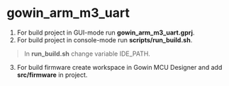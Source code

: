 # gowin_arm_m3_uart

1) For build project in GUI-mode run **gowin_arm_m3_uart.gprj**.
2) For build project in console-mode run **scripts/run_build.sh**.
> In **run_build.sh** change variable IDE_PATH.
3) For build firmware create workspace in Gowin MCU Designer and add **src/firmware** in project.
